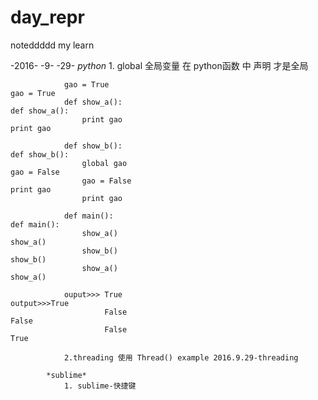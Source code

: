 # day_repr
noteddddd my learn 

-2016-
      -9-
          -29-
		  	*python*
				1. global 全局变量 在 python函数 中 声明 才是全局
				
				gao = True																gao = True
				def show_a():															def show_a():
					print gao																print gao

				def show_b():															def show_b():
					global gao																gao = False
					gao = False																print gao
					print gao

				def main():																def main():
					show_a()																show_a()
					show_b()																show_b()
					show_a()																show_a()
				
				ouput>>> True															output>>>True
						 False																	 False
						 False																	 True
	
		  		2.threading 使用 Thread() example 2016.9.29-threading
			
			*sublime*
				1. sublime-快捷键
			
			
